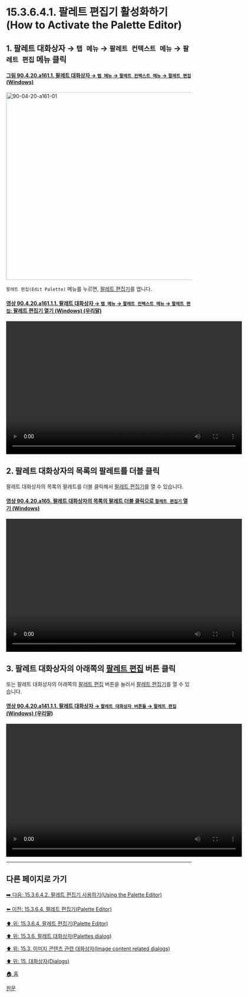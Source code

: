 # 15.3.6.4.1. 팔레트 편집기 활성화하기(How to Activate the Palette Editor)

<a id="15-03-06-04-01-s1"></a>

## 1. 팔레트 대화상자 → `탭 메뉴` → `팔레트 컨텍스트 메뉴` → `팔레트 편집` 메뉴 클릭

<a id="90-04-20-a161-01"></a>

#### [그림 90.4.20.a161.1. 팔레트 대화상자 → `탭 메뉴` → `팔레트 컨텍스트 메뉴` → `팔레트 편집` (Windows)](./90-04-0020-palette.md#90-04-20-a161-01)
<img width="870" height="508" alt="90-04-20-a161-01" src="https://github.com/user-attachments/assets/605bc10d-b932-4b8a-9276-ba902c39bbe1" />

`팔레트 편집(Edit Palette)` 메뉴를 누르면, [팔레트 편집기](./15-03-06-04-00-palette_editor.md)를 엽니다.

<a id="90-04-20-a161-01-01"></a>

#### [영상 90.4.20.a161.1.1. 팔레트 대화상자 → `탭 메뉴` → `팔레트 컨텍스트 메뉴` → `팔레트 편집`: 팔레트 편집기 열기 (Windows) (우리말)](./90-04-0020-palette.md#90-04-20-a161-01-01)
<video controls="controls" width="640" height="360" src="https://github.com/user-attachments/assets/c668d72b-8468-4264-9e38-c6fd40e1a64e"></video>

<a id="15-03-06-03-01-s2"></a>

## 2. 팔레트 대화상자의 목록의 팔레트를 더블 클릭

팔레트 대화상자의 목록의 팔레트를 더블 클릭해서 [팔레트 편집기](./15-03-06-04-00-palette_editor.md)를 열 수 있습니다.

<a id="90-04-20-a165"></a>

#### [영상 90.4.20.a165. 팔레트 대화상자의 목록의 팔레트 더블 클릭으로 `팔레트 편집기` 열기 (Windows)](./90-04-0020-palette.md#90-04-20-a165)
<video controls="controls" width="640" height="360" src="https://github.com/user-attachments/assets/0c8f76d5-26c1-499d-9371-c1f905bd37da"></video>

<a id="15-03-06-03-01-s3"></a>

## 3. 팔레트 대화상자의 아래쪽의 [팔레트 편집](./15-03-06-02-02-01-edit_this_palette.md) 버튼 클릭 

또는 팔레트 대화상자의 아래쪽의 [팔레트 편집](./15-03-06-02-02-01-edit_this_palette.md) 버튼을 눌러서 [팔레트 편집기](./15-03-06-04-00-palette_editor.md)를 열 수 있습니다.

<a id="90-04-20-a141-01-01"></a>

#### [영상 90.4.20.a141.1.1. 팔레트 대화상자 → `팔레트 대화상자 버튼들` → `팔레트 편집` (Windows) (우리말)](./90-04-0020-palette.md#90-04-20-a141-01-01)
<video controls="controls" width="640" height="360" src="https://github.com/user-attachments/assets/059b69a7-310a-4050-97a3-e2050f2b6626"></video>

***

## 다른 페이지로 가기

[➡️ 다음: 15.3.6.4.2. 팔레트 편집기 사용하기(Using the Palette Editor)](./15-03-06-04-02-00-using_the_palette_editor.md)

[⬅️ 이전: 15.3.6.4. 팔레트 편집기(Palette Editor)](./15-03-06-04-00-palette_editor.md)

[⬆️ 위: 15.3.6.4. 팔레트 편집기(Palette Editor)](./15-03-06-04-00-palette_editor.md)

[⬆️ 위: 15.3.6. 팔레트 대화상자(Palettes dialog)](./15-03-06-00-palettes-dialog.md)

[⬆️ 위: 15.3. 이미지 콘텐츠 관련 대화상자(Image content related dialogs)](./15-03-00-image-content-related-dialogs.md)

[⬆️ 위: 15. 대화상자(Dialogs)](./15-00-dialogs.md)

[🏠 홈](./00-home.md)

[원문](https://docs.gimp.org/2.10/ko/gimp-palette-dialog.html#idm20679)